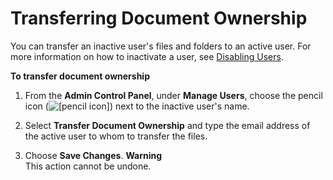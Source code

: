 # Transferring Document Ownership<a name="transfer-docs"></a>

You can transfer an inactive user's files and folders to an active user\. For more information on how to inactivate a user, see [Disabling Users](inactive-user.md)\.

**To transfer document ownership**

1. From the **Admin Control Panel**, under **Manage Users**, choose the pencil icon \(![\[pencil icon\]](http://docs.aws.amazon.com/workdocs/latest/adminguide/images/pencil_icon.png)\) next to the inactive user's name\. 

1. Select **Transfer Document Ownership** and type the email address of the active user to whom to transfer the files\.

1. Choose **Save Changes**\.
**Warning**  
This action cannot be undone\.